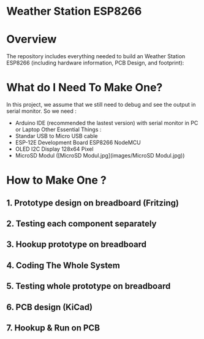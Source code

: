 # Weather Station ESP8266

# Overview
The repository includes everything needed to build an Weather Station ESP8266 (including hardware information, PCB Design, and footprint):

# What do I Need To Make One?
In this project, we assume that we still need to debug and see the output in serial monitor. So we need :
- Arduino IDE (recommended the lastest version) with serial monitor in PC or Laptop
Other Essential Things :
- Standar USB to Micro USB cable
- ESP-12E Development Board ESP8266 NodeMCU
- OLED I2C Display 128x64 Pixel
- MicroSD Modul ([MicroSD Modul.jpg](images/MicroSD Modul.jpg))

# How to Make One ?

## 1. Prototype design on breadboard (Fritzing)

## 2. Testing each component separately

## 3. Hookup prototype on breadboard

## 4. Coding The Whole System

## 5. Testing whole prototype on breadboard

## 6. PCB design (KiCad)

## 7. Hookup & Run on PCB
